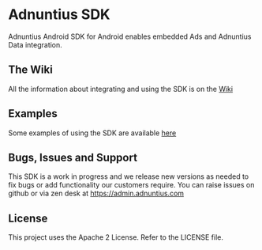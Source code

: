 # Adnuntius SDK

Adnuntius Android SDK for Android enables embedded Ads and Adnuntius Data integration.

## The Wiki

All the information about integrating and using the SDK is on the [Wiki](https://github.com/Adnuntius/android_sdk/wiki)

## Examples

Some examples of using the SDK are available [here](https://github.com/Adnuntius/android_sdk_examples)

## Bugs, Issues and Support

This SDK is a work in progress and we release new versions as needed to fix bugs or add functionality our customers require.  You
can raise issues on github or via zen desk at https://admin.adnuntius.com

## License

This project uses the Apache 2 License.  Refer to the LICENSE file.
